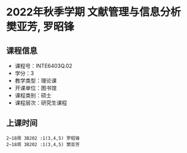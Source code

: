 # 2022年秋季学期 文献管理与信息分析 樊亚芳, 罗昭锋






## 课程信息

- 课程号：INTE6403Q.02
- 学分：3
- 教学类型：理论课
- 开课单位：图书馆
- 课程类别：硕士
- 课程层次：研究生课程

## 上课时间

```
2~18周 3B202 :1(3,4,5) 罗昭锋
2~18周 3B202 :1(3,4,5) 樊亚芳
```

